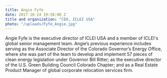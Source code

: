 ```yaml
---
title: Angie Fyfe
date: 2017-10-24 19:58:00 Z
title and organization: "CEO, ICLEI USA"
photo: "/uploads/Fyfe_Angie.jpg"
---
```

Angie Fyfe is the executive director of ICLEI USA and a member of ICLEI's global senior management team. Angie’s previous experience includes serving as the Associate Director of the Colorado Governor’s Energy Office, where she was part of the team to develop and implement 57 pieces of clean energy legislation under Governor Bill Ritter; as the executive director of the U.S. Green Building Council Colorado Chapter; and as a Real Estate Product Manager of global corporate relocation services firm.
